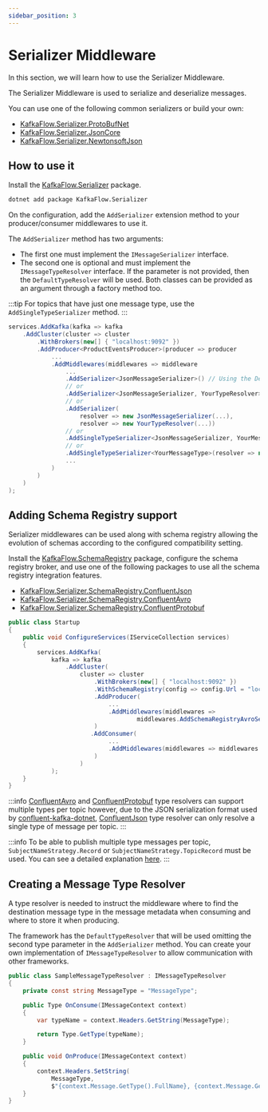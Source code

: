 ```yaml
---
sidebar_position: 3
---
```


# Serializer Middleware

In this section, we will learn how to use the Serializer Middleware.

The Serializer Middleware is used to serialize and deserialize messages.

You can use one of the following common serializers or build your own:
-   [KafkaFlow.Serializer.ProtoBufNet](https://www.nuget.org/packages/KafkaFlow.Serializer.ProtobufNet/)
-   [KafkaFlow.Serializer.JsonCore](https://www.nuget.org/packages/KafkaFlow.Serializer.JsonCore/)
-   [KafkaFlow.Serializer.NewtonsoftJson](https://www.nuget.org/packages/KafkaFlow.Serializer.NewtonsoftJson/)

## How to use it

Install the [KafkaFlow.Serializer](https://www.nuget.org/packages/KafkaFlow.Serializer) package. 

```bash
dotnet add package KafkaFlow.Serializer
```

On the configuration, add the `AddSerializer` extension method to your producer/consumer middlewares to use it. 

The `AddSerializer` method has two arguments: 
 - The first one must implement the `IMessageSerializer` interface. 
 - The second one is optional and must implement the `IMessageTypeResolver` interface. If the parameter is not provided, then the `DefaultTypeResolver` will be used. 
Both classes can be provided as an argument through a factory method too. 

:::tip
For topics that have just one message type, use the `AddSingleTypeSerializer` method.
:::


```csharp
services.AddKafka(kafka => kafka
    .AddCluster(cluster => cluster
        .WithBrokers(new[] { "localhost:9092" })
        .AddProducer<ProductEventsProducer>(producer => producer
            ...
            .AddMiddlewares(middlewares => middleware
                ...
                .AddSerializer<JsonMessageSerializer>() // Using the DefaultMessageTypeResolver
                // or
                .AddSerializer<JsonMessageSerializer, YourTypeResolver>()
                // or
                .AddSerializer(
                    resolver => new JsonMessageSerializer(...),
                    resolver => new YourTypeResolver(...))
                // or
                .AddSingleTypeSerializer<JsonMessageSerializer, YourMessageType>()
                // or
                .AddSingleTypeSerializer<YourMessageType>(resolver => new JsonMessageSerializer(...))
                ...
            )
        )
    )
);

```

## Adding Schema Registry support
Serializer middlewares can be used along with schema registry allowing the evolution of schemas according to the configured compatibility setting.

Install the [KafkaFlow.SchemaRegistry](https://www.nuget.org/packages/KafkaFlow.SchemaRegistry/) package, configure the schema registry broker, and use one of the following packages to use all the schema registry integration features.

-   [KafkaFlow.Serializer.SchemaRegistry.ConfluentJson](https://www.nuget.org/packages/KafkaFlow.Serializer.SchemaRegistry.ConfluentJson/)
-   [KafkaFlow.Serializer.SchemaRegistry.ConfluentAvro](https://www.nuget.org/packages/KafkaFlow.Serializer.SchemaRegistry.ConfluentAvro/)
-   [KafkaFlow.Serializer.SchemaRegistry.ConfluentProtobuf](https://www.nuget.org/packages/KafkaFlow.Serializer.ConfluentProtobuf/)

```csharp
public class Startup
{
    public void ConfigureServices(IServiceCollection services)
    {
        services.AddKafka(
            kafka => kafka
                .AddCluster(
                    cluster => cluster
                        .WithBrokers(new[] { "localhost:9092" })
                        .WithSchemaRegistry(config => config.Url = "localhost:8081")
                        .AddProducer(
                            ...
                            .AddMiddlewares(middlewares => 
                                    middlewares.AddSchemaRegistryAvroSerializer(new AvroSerializerConfig{ SubjectNameStrategy = SubjectNameStrategy.TopicRecord })
                        )
                       .AddConsumer(
                            ...
                            .AddMiddlewares(middlewares => middlewares.AddSchemaRegistryAvroSerializer()
                        )
                    )
            );
    }
}
```
:::info
[ConfluentAvro](https://www.nuget.org/packages/KafkaFlow.Serializer.SchemaRegistry.ConfluentAvro/) and [ConfluentProtobuf](https://www.nuget.org/packages/KafkaFlow.Serializer.ConfluentProtobuf/) type resolvers can support multiple types per topic however, due to the JSON serialization format used by [confluent-kafka-dotnet](https://docs.confluent.io/platform/current/clients/confluent-kafka-dotnet/_site/api/Confluent.SchemaRegistry.Serdes.JsonSerializer-1.html), [ConfluentJson](https://www.nuget.org/packages/KafkaFlow.Serializer.SchemaRegistry.ConfluentJson/) type resolver can only resolve a single type of message per topic. 
:::

:::info
To be able to publish multiple type messages per topic, `SubjectNameStrategy.Record` or `SubjectNameStrategy.TopicRecord` must be used. 
You can see a detailed explanation [here](https://docs.confluent.io/platform/current/schema-registry/serdes-develop/index.html#subject-name-strategy).
:::


## Creating a Message Type Resolver

A type resolver is needed to instruct the middleware where to find the destination message type in the message metadata when consuming and where to store it when producing. 

The framework has the `DefaultTypeResolver` that will be used omitting the second type parameter in the `AddSerializer` method. You can create your own implementation of `IMessageTypeResolver` to allow communication with other frameworks.

```csharp
public class SampleMessageTypeResolver : IMessageTypeResolver
{
    private const string MessageType = "MessageType";

    public Type OnConsume(IMessageContext context)
    {
        var typeName = context.Headers.GetString(MessageType);

        return Type.GetType(typeName);
    }

    public void OnProduce(IMessageContext context)
    {
        context.Headers.SetString(
            MessageType,
            $"{context.Message.GetType().FullName}, {context.Message.GetType().Assembly.GetName().Name}");
    }
}
```

